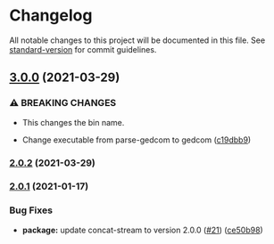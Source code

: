 # Changelog

All notable changes to this project will be documented in this file. See [standard-version](https://github.com/conventional-changelog/standard-version) for commit guidelines.

## [3.0.0](https://github.com/tmcw/parse-gedcom/compare/v2.0.2...v3.0.0) (2021-03-29)


### ⚠ BREAKING CHANGES

* This changes the bin name.

* Change executable from parse-gedcom to gedcom ([c19dbb9](https://github.com/tmcw/parse-gedcom/commit/c19dbb9002970d2f203aeab89956fb1f18ba664b))

### [2.0.2](https://github.com/tmcw/parse-gedcom/compare/v2.0.1...v2.0.2) (2021-03-29)

### [2.0.1](https://github.com/tmcw/gedcom/compare/v1.0.3...v2.0.1) (2021-01-17)


### Bug Fixes

* **package:** update concat-stream to version 2.0.0 ([#21](https://github.com/tmcw/gedcom/issues/21)) ([ce50b98](https://github.com/tmcw/gedcom/commit/ce50b981b5233f7ae2b84e44d347e6039002831e))
